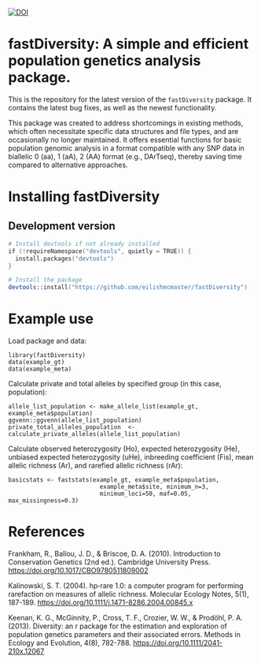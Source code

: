 
[![DOI](https://zenodo.org/badge/797486652.svg)](https://zenodo.org/doi/10.5281/zenodo.12741582)

fastDiversity: A simple and efficient population genetics analysis package.
=================================================================================

This is the repository for the latest version of the ```fastDiversity``` package. It contains the latest bug fixes, as well as the newest functionality.

This package was created to address shortcomings in existing methods, which often necessitate specific data structures and file types, and are occasionally no longer maintained. It offers essential functions for basic population genomic analysis in a format compatible with any SNP data in biallelic 0 (aa), 1 (aA), 2 (AA) format (e.g., DArTseq), thereby saving time compared to alternative approaches.

Installing fastDiversity
=======================
Development version
-------------------

```s
# Install devtools if not already installed
if (!requireNamespace("devtools", quietly = TRUE)) {
  install.packages("devtools")
}

# Install the package
devtools::install("https://github.com/eilishmcmaster/fastDiversity")
```

Example use
=======================
Load package and data:
```
library(fastDiversity)
data(example_gt)
data(example_meta)
```

Calculate private and total alleles by specified group (in this case, population):
```
allele_list_population <- make_allele_list(example_gt, example_meta$population)
ggvenn::ggvenn(allele_list_population)
private_total_alleles_population  <- calculate_private_alleles(allele_list_population)
```

Calculate observed heterozygosity (Ho), expected heterozygosity (He), unbiased expected heterozygosity (uHe), inbreeding coefficient (Fis), mean allelic richness (Ar), and rarefied allelic richness (rAr):
```
basicstats <- faststats(example_gt, example_meta$population,
                          example_meta$site, minimum_n=3, 
                          minimum_loci=50, maf=0.05, max_missingness=0.3)
```


References
=======================

Frankham, R., Ballou, J. D., & Briscoe, D. A. (2010). Introduction to Conservation Genetics (2nd ed.). Cambridge University Press. https://doi.org/10.1017/CBO9780511809002

Kalinowski, S. T. (2004). hp‐rare 1.0: a computer program for performing rarefaction on measures of allelic richness. Molecular Ecology Notes, 5(1), 187-189. https://doi.org/10.1111/j.1471-8286.2004.00845.x

Keenan, K. G., McGinnity, P., Cross, T. F., Crozier, W. W., & Prodöhl, P. A. (2013). Diversity: an r package for the estimation and exploration of population genetics parameters and their associated errors. Methods in Ecology and Evolution, 4(8), 782-788. https://doi.org/10.1111/2041-210x.12067

